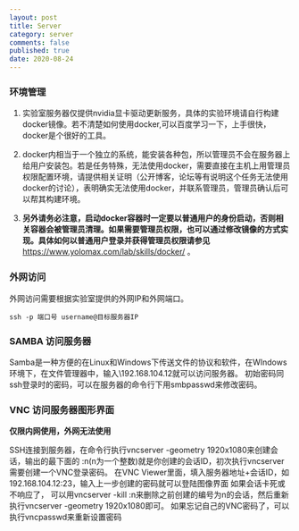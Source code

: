 ```yaml
---
layout: post
title: Server
category: server
comments: false
published: true
date: 2020-08-24
---
```


### 环境管理

1. 实验室服务器仅提供nvidia显卡驱动更新服务，具体的实验环境请自行构建docker镜像。若不清楚如何使用docker,可以百度学习一下，上手很快，docker是个很好的工具。

2. docker内相当于一个独立的系统，能安装各种包，所以管理员不会在服务器上给用户安装包。若是任务特殊，无法使用docker，需要直接在主机上用管理员权限配置环境，请提供相关证明（公开博客，论坛等有说明这个任务无法使用docker的讨论），表明确实无法使用docker，并联系管理员，管理员确认后可以帮其构建环境。

3. **另外请务必注意，启动docker容器时一定要以普通用户的身份启动，否则相关容器会被管理员清理。如果需要管理员权限，也可以通过修改镜像的方式实现。具体如何以普通用户登录并获得管理员权限请参见** https://www.yolomax.com/lab/skills/docker/ 。


### 外网访问

外网访问需要根据实验室提供的外网IP和外网端口。
``` shell
ssh -p 端口号 username@目标服务器IP
```

### SAMBA 访问服务器

Samba是一种方便的在Linux和Windows下传送文件的协议和软件，在WIndows环境下，在文件管理器中，输入\\192.168.104.12就可以访问服务器。 初始密码同ssh登录时的密码，可以在服务器的命令行下用smbpasswd来修改密码。


### VNC 访问服务器图形界面

**仅限内网使用，外网无法使用**

SSH连接到服务器，在命令行执行vncserver -geometry 1920x1080来创建会话，输出的最下面的 :n(n为一个整数)就是你创建的会话ID，初次执行vncserver需要创建一个VNC登录密码。
在VNC Viewer里面，填入服务器地址+会话ID，如192.168.104.12:23，输入上一步创建的密码就可以登陆图像界面
如果会话卡死或不响应了， 可以用vncserver -kill :n来删除之前创建的编号为n的会话，然后重新执行vncserver -geometry 1920x1080即可。
如果忘记自己的VNC密码了，可以执行vncpasswd来重新设置密码

